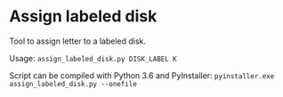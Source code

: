 # Assign labeled disk
Tool to assign letter to a labeled disk.

Usage: ```assign_labeled_disk.py DISK_LABEL K```

Script can be compiled with Python 3.6 and PyInstaller: ```pyinstaller.exe assign_labeled_disk.py --onefile```
